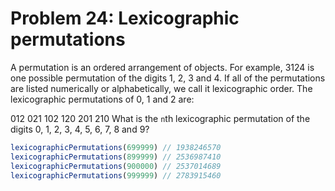 # Problem 24: Lexicographic permutations

A permutation is an ordered arrangement of objects. For example, 3124 is one possible permutation of the digits 1, 2, 3 and 4. If all of the permutations are listed numerically or alphabetically, we call it lexicographic order. The lexicographic permutations of 0, 1 and 2 are:

012   021   102   120   201   210
What is the `n`th lexicographic permutation of the digits 0, 1, 2, 3, 4, 5, 6, 7, 8 and 9?

```javascript
lexicographicPermutations(699999) // 1938246570
lexicographicPermutations(899999) // 2536987410
lexicographicPermutations(900000) // 2537014689
lexicographicPermutations(999999) // 2783915460
```